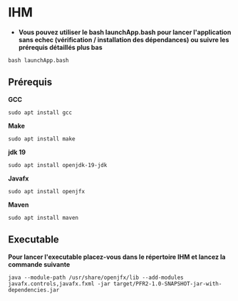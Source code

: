 # IHM
* **Vous pouvez utiliser le bash launchApp.bash pour lancer l'application sans echec (vérification / installation des dépendances) ou suivre les prérequis détaillés plus bas**
```
bash launchApp.bash
```

## Prérequis
**GCC**
```
sudo apt install gcc
```
**Make**
```
sudo apt install make
```
**jdk 19**
```
sudo apt install openjdk-19-jdk
```
**Javafx**
```
sudo apt install openjfx
```

**Maven**
```
sudo apt install maven
```

## Executable
**Pour lancer l'executable placez-vous dans le répertoire IHM et lancez la commande suivante**
```
java --module-path /usr/share/openjfx/lib --add-modules javafx.controls,javafx.fxml -jar target/PFR2-1.0-SNAPSHOT-jar-with-dependencies.jar
```

